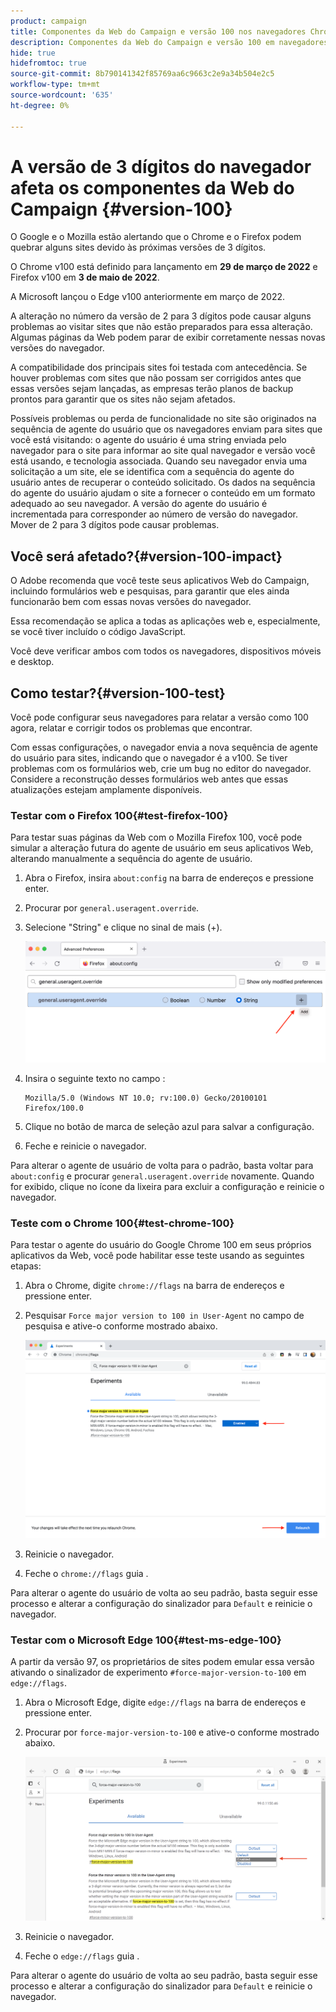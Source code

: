 ```yaml
---
product: campaign
title: Componentes da Web do Campaign e versão 100 nos navegadores Chrome Firefox e Edge
description: Componentes da Web do Campaign e versão 100 em navegadores Chrome, Firefox e Edge
hide: true
hidefromtoc: true
source-git-commit: 8b790141342f85769aa6c9663c2e9a34b504e2c5
workflow-type: tm+mt
source-wordcount: '635'
ht-degree: 0%

---
```


# A versão de 3 dígitos do navegador afeta os componentes da Web do Campaign {#version-100}

O Google e o Mozilla estão alertando que o Chrome e o Firefox podem quebrar alguns sites devido às próximas versões de 3 dígitos.

O Chrome v100 está definido para lançamento em **29 de março de 2022** e Firefox v100 em **3 de maio de 2022**.

A Microsoft lançou o Edge v100 anteriormente em março de 2022.

A alteração no número da versão de 2 para 3 dígitos pode causar alguns problemas ao visitar sites que não estão preparados para essa alteração. Algumas páginas da Web podem parar de exibir corretamente nessas novas versões do navegador.

A compatibilidade dos principais sites foi testada com antecedência. Se houver problemas com sites que não possam ser corrigidos antes que essas versões sejam lançadas, as empresas terão planos de backup prontos para garantir que os sites não sejam afetados.

Possíveis problemas ou perda de funcionalidade no site são originados na sequência de agente do usuário que os navegadores enviam para sites que você está visitando: o agente do usuário é uma string enviada pelo navegador para o site para informar ao site qual navegador e versão você está usando, e tecnologia associada. Quando seu navegador envia uma solicitação a um site, ele se identifica com a sequência do agente do usuário antes de recuperar o conteúdo solicitado. Os dados na sequência do agente do usuário ajudam o site a fornecer o conteúdo em um formato adequado ao seu navegador. A versão do agente do usuário é incrementada para corresponder ao número de versão do navegador. Mover de 2 para 3 dígitos pode causar problemas.

## Você será afetado?{#version-100-impact}

O Adobe recomenda que você teste seus aplicativos Web do Campaign, incluindo formulários web e pesquisas, para garantir que eles ainda funcionarão bem com essas novas versões do navegador.

Essa recomendação se aplica a todas as aplicações web e, especialmente, se você tiver incluído o código JavaScript.

Você deve verificar ambos com todos os navegadores, dispositivos móveis e desktop.

## Como testar?{#version-100-test}

Você pode configurar seus navegadores para relatar a versão como 100 agora, relatar e corrigir todos os problemas que encontrar.

Com essas configurações, o navegador envia a nova sequência de agente do usuário para sites, indicando que o navegador é a v100. Se tiver problemas com os formulários web, crie um bug no editor do navegador. Considere a reconstrução desses formulários web antes que essas atualizações estejam amplamente disponíveis.

### Testar com o Firefox 100{#test-firefox-100}

Para testar suas páginas da Web com o Mozilla Firefox 100, você pode simular a alteração futura do agente de usuário em seus aplicativos Web, alterando manualmente a sequência do agente de usuário.

1. Abra o Firefox, insira `about:config` na barra de endereços e pressione enter.
1. Procurar por `general.useragent.override`.
1. Selecione &quot;String&quot; e clique no sinal de mais (+).

   ![](assets/force-user-agent-firefox.png)

1. Insira o seguinte texto no campo :

   ```
   Mozilla/5.0 (Windows NT 10.0; rv:100.0) Gecko/20100101 Firefox/100.0
   ```

1. Clique no botão de marca de seleção azul para salvar a configuração.
1. Feche e reinicie o navegador.

Para alterar o agente de usuário de volta para o padrão, basta voltar para `about:config` e procurar `general.useragent.override` novamente.  Quando for exibido, clique no ícone da lixeira para excluir a configuração e reinicie o navegador.

### Teste com o Chrome 100{#test-chrome-100}

Para testar o agente do usuário do Google Chrome 100 em seus próprios aplicativos da Web, você pode habilitar esse teste usando as seguintes etapas:

1. Abra o Chrome, digite `chrome://flags` na barra de endereços e pressione enter.
1. Pesquisar `Force major version to 100 in User-Agent` no campo de pesquisa e ative-o conforme mostrado abaixo.

   ![](assets/force-user-agent-chrome.png)

1. Reinicie o navegador.
1. Feche o `chrome://flags` guia .

Para alterar o agente do usuário de volta ao seu padrão, basta seguir esse processo e alterar a configuração do sinalizador para `Default` e reinicie o navegador.


### Testar com o Microsoft Edge 100{#test-ms-edge-100}

A partir da versão 97, os proprietários de sites podem emular essa versão ativando o sinalizador de experimento  `#force-major-version-to-100` em `edge://flags`.

1. Abra o Microsoft Edge, digite `edge://flags` na barra de endereços e pressione enter.
1. Procurar por `force-major-version-to-100` e ative-o conforme mostrado abaixo.

   ![](assets/force-user-agent-edge.png)

1. Reinicie o navegador.
1. Feche o `edge://flags` guia .

Para alterar o agente do usuário de volta ao seu padrão, basta seguir esse processo e alterar a configuração do sinalizador para `Default` e reinicie o navegador.
